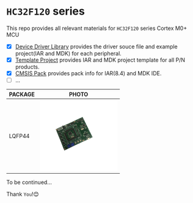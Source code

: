 # `HC32F120` series
This repo provides all relevant materials for `HC32F120` series Cortex M0+ MCU

- [x] [Device Driver Library](https://github.com/hdscmcu/hc32f120/tree/master/DeviceDriverLibrary)
 provides the driver souce file and example project(IAR and MDK) for each peripheral.
- [x] [Template Project](https://github.com/hdscmcu/hc32f120/tree/master/TemplateProject) provides IAR and MDK project template for all P/N products.
- [x] [CMSIS Pack](https://github.com/hdscmcu/hc32f120/tree/master/CMSISPack) provides pack info for IAR(8.4) and MDK IDE.
- [ ] ...

|PACKAGE|PHOTO|
|--|-|
|LQFP44|![](https://github.com/levizh/images/blob/master/HC32F120_STK_logo.png "STK_HC32F120_LQFP44_080")

To be continued...

Thank `You`!:blush:
